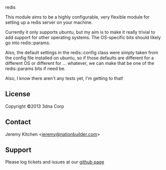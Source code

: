 redis

This module aims to be a highly configurable, very flexible module for setting up a
redis server on your machine.

Currently it only supports ubuntu, but my aim is to make it really trivial to add support for other operating systems.
The OS-specific bits should likely go into redis::params.

Also, the default settings in the redis::config class were simply taken from the config file installed on ubuntu, so if
those defaults are different for a different OS or different for ... whatever, we can make that be one of the redis::params bits if need be.

Also, I know there aren't any tests yet, I'm getting to that!

License
-------

Copyright ©2013 3dna Corp


Contact
-------

Jeremy Kitchen \<[jeremy@nationbuilder.com](mailto:jeremy@nationbuilder.com)\>


Support
-------

Please log tickets and issues at our [github page](https://github.com/3dna/3dna-redis)
